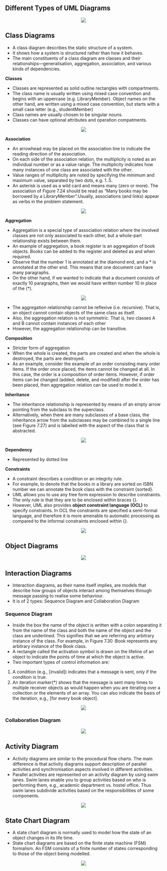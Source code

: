 ## Different Types of UML Diagrams
<p align="center"><img src="Images/Screenshot 2025-05-05 111759.png" width="" height=""></p>

## Class Diagrams
- A class diagram describes the static structure of a system.
- It shows how a system is structured rather than how it behaves.
- The main constituents of a class diagram are classes and their  relationships—generalisation,  aggregation,  association,  and various  kinds  of  dependencies.

**Classes**
- Classes  are  represented  as  solid  outline  rectangles  with compartments.
- The class name is usually written using mixed case convention and begins with an uppercase (e.g. LibraryMember). Object names on the other hand, are written using a mixed  case  convention,  but  starts  with  a  small  case  letter  (e.g., studentMember)
- Class  names  are  usually  chosen  to  be  singular
nouns.
- Classes can have optional attributes and operation compatments.

<p align="center"><img src="Images/Screenshot 2025-05-05 113759.png" width="" height=""></p>

**Association**
- An arrowhead may be placed on the association  line  to  indicate  the  reading  direction  of  the  association. 
- On each side of the association relation, the multiplicity is noted as an individual number or as a value range. The multiplicity indicates how many instances of one class are associated with the other.
- Value ranges of multiplicity are noted by specifying the minimum and maximum value, separated by two dots, e.g. 1..5. 
- An asterisk is used as a wild card and means many (zero or more). The association of Figure 7.24 should  be  read  as  “Many  books  may  be  borrowed  by  a  LibraryMember”.Usually, associations (and links) appear as verbs in the problem statement.

<p align="center"><img src="Images/Screenshot 2025-05-05 121959.png" width="" height=""></p>

**Aggregation**
- Aggregation is a special type of association relation where the involved classes  are  not  only  associated  to  each  other,  but  a  whole-part relationship  exists  between  them.
-  An example of aggregation, a book register is an aggregation of book objects. Books can be added to the register and deleted as and when required.
-  Observe that the number 1 is annotated at the diamond end, and a * is annotated at the other end. This means that one document can have many paragraphs.
-  On the other hand, if we wanted
to indicate that a document consists of exactly 10 paragraphs, then we would
have written number 10 in place of the (*).

<p align="center"><img src="Images/Screenshot 2025-05-05 123635.png" width="" height=""></p>

- The aggregation relationship cannot be reflexive (i.e. recursive). That is, an object  cannot  contain  objects  of  the  same  class  as  itself.
- Also,  the aggregation relation is not symmetric. That is, two classes A and B cannot contain instances of each other
- However, the aggregation relationship  can be transitive. 

**Composition**
- Stricter form of aggregation
- When the whole is created, the parts are
created and when the whole is destroyed, the parts are destroyed.
- As an example, consider the example of an order consisting many order items. If the order once placed, the items cannot be changed at all. In this case, the order is a composition of order items. However, if order items can be changed (added, delete, and modified) after the order has been placed, then aggregation relation can be used to model it.

**Inheritance**
- The inheritance relationship is represented by means of an empty arrow pointing from the subclass to the superclass.
- Alternatively, when there are many subclasses of a base class, the inheritance arrow from the subclasses may be combined to a single line (see Figure 7.27) and is labelled with the aspect of the class that is abstracted.

<p align="center"><img src="Images/Screenshot 2025-05-05 124605.png" width="" height=""></p>

**Dependency**
- Represented by dotted line

**Constraints**
- A constraint describes a condition or an integrity rule. 
- For  example,  to  denote  that  the  books  in  a library are sorted on ISBN number we can annotate the book class with the constraint {sorted}.
- UML  allows  you  to  use  any free  form  expression  to  describe
constraints.  The  only rule  is  that  they  are  to  be  enclosed  within  braces {}.
-  However,  UML  also
provides **object constraint language (OCL)** to specify constraints. In OCL the
constraints are specified a semi-formal  language,  and  therefore  it is more
amenable to automatic processing as compared to the informal constraints
enclosed within {}. 

<p align="center"><img src="Images/Screenshot 2025-05-05 125543.png" width="" height=""></p>

## Object Diagrams
<p align="center"><img src="Images/Screenshot 2025-05-05 125819.png" width="" height=""></p>

## Interaction Diagrams
- Interaction diagrams, as their name itself implies, are models that describe how groups of objects interact among themselves through message passing to realise some behaviour.
- It is of 2 types: Sequence Diagram and Collaboration Diagram

### Sequence Diagram
- Inside the box the name of the object is written with a colon separating it from the name of the class and both the name of the object and the class are underlined. This signifies that we are referring any arbitrary instance of the class. For example, in Figure 7.30 :Book represents any arbitrary instance of the Book class.
- A  rectangle  called  the activation  symbol is drawn on the lifeline of an object to indicate the points of time at which the object is active. 
- Two important types of control information
are:
1. A condition (e.g., [invalid]) indicates that a message is sent, only if the condition is true.
2. An iteration marker(*) shows that the message is sent many times to multiple receiver objects as would happen when you are iterating over a collection or the elements of an array. You can also indicate the basis of the iteration, e.g., [for every book object].

<p align="center"><img src="Images/Screenshot 2025-05-05 174833.png" width="" height=""></p>

### Collaboration Diagram
<p align="center"><img src="Images/Screenshot 2025-05-05 175352.png" width="" height=""></p>

## Activity Diagram
- Activity  diagrams  are  similar  to  the  procedural  flow  charts.  The  main difference is that activity diagrams support description of parallel activities and synchronisation aspects involved in different activities.
- Parallel activities are represented on  an  activity  diagram  by  using swim lanes. Swim lanes enable you to group activities based on who is performing them, e.g., academic department vs. hostel office. Thus swim lanes subdivide activities based on the responsibilities of some components.

<p align="center"><img src="Images/Screenshot 2025-05-05 180549.png" width="" height=""></p>

## State Chart Diagram
- A state chart diagram is normally used to model how the state of an object  changes  in  its  life  time. 
- State  chart  diagrams  are  based  on  the finite  state  machine (FSM) formalism. An FSM consists of a finite number of states corresponding to those  of  the  object  being  modelled.

<p align="center"><img src="Images/Screenshot 2025-05-05 193105.png" width="" height=""></p>